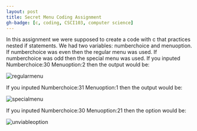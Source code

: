 ```yaml
---
layout: post
title: Secret Menu Coding Assignment 
gh-badge: [c, coding, CSCI103, computer science]
--- 
```


In this assignment we were supposed to create a code with c that practices nested if statements. We had two variables: numberchoice and menuoption. If numberchoice was even then the regular menu was used. If numberchoice was odd then the special menu was used. 
If you inputed 
Numberchoice:30
Menuoption:2
then the output would be:

![regularmenu](https://caprixrwy2.github.io/img/regularmenu2.jpg)

If you inputed 
Numberchoice:31 
Menuoption:1
then the output would be:

![specialmenu](https://caprixrwy2.github.io/img/specialmenu1.jpg) 

If you inputed
Numberchoice:30
Menuoption:21
then the option would be:

![unviableoption](https://caprixrwy2.github.io/img/unviableoption.jpg)

